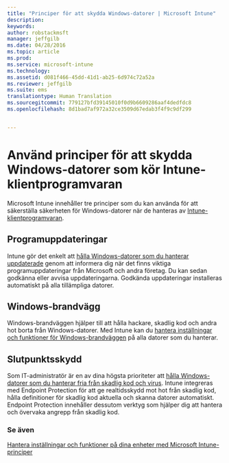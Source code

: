 ```yaml
---
title: "Principer för att skydda Windows-datorer | Microsoft Intune"
description: 
keywords: 
author: robstackmsft
manager: jeffgilb
ms.date: 04/28/2016
ms.topic: article
ms.prod: 
ms.service: microsoft-intune
ms.technology: 
ms.assetid: d081f466-45dd-41d1-ab25-6d974c72a52a
ms.reviewer: jeffgilb
ms.suite: ems
translationtype: Human Translation
ms.sourcegitcommit: 779127bfd39145010f0d9b6609286aaf4dedfdc8
ms.openlocfilehash: 8d1bad7af972a32ce3509d67edab3f4f9c9df299


---
```


# Använd principer för att skydda Windows-datorer som kör Intune-klientprogramvaran

Microsoft Intune innehåller tre principer som du kan använda för att säkerställa säkerheten för Windows-datorer när de hanteras av [Intune-klientprogramvaran](manage-windows-pcs-with-microsoft-intune.md). 


## Programuppdateringar

Intune gör det enkelt att [hålla Windows-datorer som du hanterar uppdaterade](keep-windows-pcs-up-to-date-with-software-updates-in-microsoft-intune.md) genom att informera dig när det finns viktiga programuppdateringar från Microsoft och andra företag. Du kan sedan godkänna eller avvisa uppdateringarna. Godkända uppdateringar installeras automatiskt på alla tillämpliga datorer.

## Windows-brandvägg

Windows-brandväggen hjälper till att hålla hackare, skadlig kod och andra hot borta från Windows-datorer. Med Intune kan du [hantera inställningar och funktioner för Windows-brandväggen](help-protect-windows-pcs-using-windows-firewall-policies-in-microsoft-intune.md) på alla datorer som du hanterar.

## Slutpunktsskydd

Som IT-administratör är en av dina högsta prioriteter att [hålla Windows-datorer som du hanterar fria från skadlig kod och virus](help-secure-windows-pcs-with-endpoint-protection-for-microsoft-intune.md). Intune integreras med Endpoint Protection för att ge realtidsskydd mot hot från skadlig kod, hålla definitioner för skadlig kod aktuella och skanna datorer automatiskt. Endpoint Protection innehåller dessutom verktyg som hjälper dig att hantera och övervaka angrepp från skadlig kod.



### Se även
[Hantera inställningar och funktioner på dina enheter med Microsoft Intune-principer](manage-settings-and-features-on-your-devices-with-microsoft-intune-policies.md)




<!--HONumber=Jun16_HO4-->


